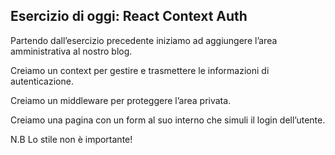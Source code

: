 ## Esercizio di oggi: React Context Auth

Partendo dall’esercizio precedente iniziamo ad aggiungere l’area amministrativa al nostro blog.

Creiamo un context per gestire e trasmettere le informazioni di autenticazione.

Creiamo un middleware per proteggere l’area privata.

Creiamo una pagina con un form al suo interno che simuli il login dell’utente.

N.B Lo stile non è importante!